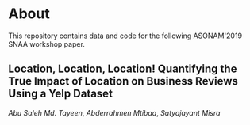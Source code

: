 # About
This repository contains data and code for the following ASONAM'2019 SNAA workshop paper.

## Location, Location, Location! Quantifying the True Impact of Location on Business Reviews Using a Yelp Dataset
_Abu Saleh Md. Tayeen_, _Abderrahmen Mtibaa_, _Satyajayant Misra_
